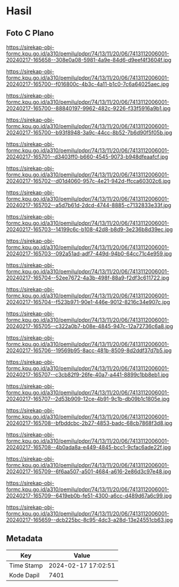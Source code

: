 # Hasil

## Foto C Plano

https://sirekap-obj-formc.kpu.go.id/a310/pemilu/pdpr/74/13/11/20/06/7413112006001-20240217-165658--308e0a08-5981-4a9e-84d6-d9eef4f3604f.jpg

https://sirekap-obj-formc.kpu.go.id/a310/pemilu/pdpr/74/13/11/20/06/7413112006001-20240217-165700--f016800c-4b3c-4a11-b1c0-7c6a64025aec.jpg

https://sirekap-obj-formc.kpu.go.id/a310/pemilu/pdpr/74/13/11/20/06/7413112006001-20240217-165700--88840197-9962-482c-9226-f33f5916a9b1.jpg

https://sirekap-obj-formc.kpu.go.id/a310/pemilu/pdpr/74/13/11/20/06/7413112006001-20240217-165700--b93f8948-3a9c-44cc-8b52-7b6d90f5f05b.jpg

https://sirekap-obj-formc.kpu.go.id/a310/pemilu/pdpr/74/13/11/20/06/7413112006001-20240217-165701--d3403ff0-b660-4545-9073-b948dfeaafcf.jpg

https://sirekap-obj-formc.kpu.go.id/a310/pemilu/pdpr/74/13/11/20/06/7413112006001-20240217-165702--d01d4060-957c-4e21-942d-ffcca60302c6.jpg

https://sirekap-obj-formc.kpu.go.id/a310/pemilu/pdpr/74/13/11/20/06/7413112006001-20240217-165702--a5d7b61d-2dcd-4744-8885-c7132833e33f.jpg

https://sirekap-obj-formc.kpu.go.id/a310/pemilu/pdpr/74/13/11/20/06/7413112006001-20240217-165703--14199c6c-b108-42d8-b8d9-3e236b8d39ec.jpg

https://sirekap-obj-formc.kpu.go.id/a310/pemilu/pdpr/74/13/11/20/06/7413112006001-20240217-165703--092a51ad-adf7-449d-94b0-64cc71c4e959.jpg

https://sirekap-obj-formc.kpu.go.id/a310/pemilu/pdpr/74/13/11/20/06/7413112006001-20240217-165704--52ee7672-4a3b-498f-88a9-f2df3c611722.jpg

https://sirekap-obj-formc.kpu.go.id/a310/pemilu/pdpr/74/13/11/20/06/7413112006001-20240217-165704--f523b971-90e1-446e-9012-8216c34e907c.jpg

https://sirekap-obj-formc.kpu.go.id/a310/pemilu/pdpr/74/13/11/20/06/7413112006001-20240217-165705--c322a0b7-b08e-4845-947c-12a72736c6a8.jpg

https://sirekap-obj-formc.kpu.go.id/a310/pemilu/pdpr/74/13/11/20/06/7413112006001-20240217-165706--19569b95-8acc-481b-8509-8d2ddf37d7b5.jpg

https://sirekap-obj-formc.kpu.go.id/a310/pemilu/pdpr/74/13/11/20/06/7413112006001-20240217-165707--c3cb82f9-26fe-40a7-a441-8899c1bb8eb1.jpg

https://sirekap-obj-formc.kpu.go.id/a310/pemilu/pdpr/74/13/11/20/06/7413112006001-20240217-165707--2d53b909-12ce-4b91-9c1b-db09b1c1805e.jpg

https://sirekap-obj-formc.kpu.go.id/a310/pemilu/pdpr/74/13/11/20/06/7413112006001-20240217-165708--bfbddcbc-2b27-4853-badc-68cb7868f3d8.jpg

https://sirekap-obj-formc.kpu.go.id/a310/pemilu/pdpr/74/13/11/20/06/7413112006001-20240217-165708--4b0ada8a-e449-4845-bcc1-9cfac6ade22f.jpg

https://sirekap-obj-formc.kpu.go.id/a310/pemilu/pdpr/74/13/11/20/06/7413112006001-20240217-165709--6f6aa507-a501-4684-a616-2e86d3c97e48.jpg

https://sirekap-obj-formc.kpu.go.id/a310/pemilu/pdpr/74/13/11/20/06/7413112006001-20240217-165709--6419eb0b-fe51-4300-a6cc-d489d67a6c99.jpg

https://sirekap-obj-formc.kpu.go.id/a310/pemilu/pdpr/74/13/11/20/06/7413112006001-20240217-165659--dcb225bc-8c95-4dc3-a28d-13e24551cb63.jpg


## Metadata

| Key        | Value               |
| ---------- | ------------------- |
| Time Stamp | 2024-02-17 17:02:51 |
| Kode Dapil | 7401                |



